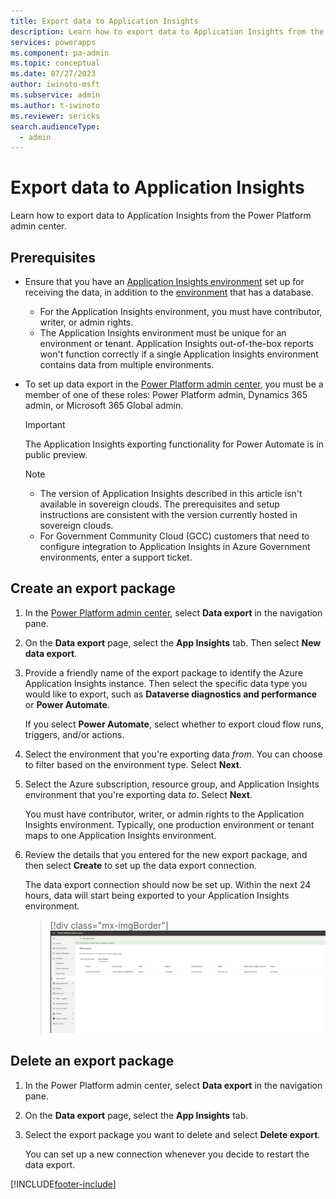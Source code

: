 ```yaml
---
title: Export data to Application Insights 
description: Learn how to export data to Application Insights from the Power Platform admin center.
services: powerapps
ms.component: pa-admin
ms.topic: conceptual
ms.date: 07/27/2023
author: iwinoto-msft
ms.subservice: admin
ms.author: t-iwinoto
ms.reviewer: sericks
search.audienceType: 
  - admin
---
```

# Export data to Application Insights 

Learn how to export data to Application Insights from the Power Platform admin center.

## Prerequisites

- Ensure that you have an [Application Insights environment](/azure/azure-monitor/app/create-workspace-resource) set up for receiving the data, in addition to the [environment](environments-overview.md) that has a database.
  
   - For the Application Insights environment, you must have contributor, writer, or admin rights.
   - The Application Insights environment must be unique for an environment or tenant. Application Insights out-of-the-box reports won't function correctly if a single Application Insights environment contains data from multiple environments.

- To set up data export in the [Power Platform admin center](https://admin.powerplatform.microsoft.com/), you must be a member of one of these roles: Power Platform admin, Dynamics 365 admin, or Microsoft 365 Global admin.

    > [!IMPORTANT] 
    > The Application Insights exporting functionality for Power Automate is in public preview.

    > [!NOTE]
    > - The version of Application Insights described in this article isn't available in sovereign clouds. The prerequisites and setup instructions are consistent with the version currently hosted in sovereign clouds.
    > - For Government Community Cloud (GCC) customers that need to configure integration to Application Insights in Azure Government environments, enter a support ticket.

## Create an export package

1. In the [Power Platform admin center](https://admin.powerplatform.microsoft.com), select **Data export** in the navigation pane.

1. On the **Data export** page, select the **App Insights** tab. Then select **New data export**.

1. Provide a friendly name of the export package to identify the Azure Application Insights instance. Then select the specific data type you would like to export, such as **Dataverse diagnostics and performance** or **Power Automate**.
   
   If you select **Power Automate**, select whether to export cloud flow runs, triggers, and/or actions.
   
1. Select the environment that you're exporting data _from_. You can choose to filter based on the environment type. Select **Next**.

1. Select the Azure subscription, resource group, and Application Insights environment that you're exporting data _to_. Select **Next**.

    You must have contributor, writer, or admin rights to the Application Insights environment. Typically, one production environment or tenant maps to one Application Insights environment. 

1. Review the details that you entered for the new export package, and then select **Create** to set up the data export connection. 

   The data export connection should now be set up. Within the next 24 hours, data will start being exported to your Application Insights environment.

   > [!div class="mx-imgBorder"] 
   > ![Data export success.](media/Step5a_AppInsights.png "Data export success")

## Delete an export package

1. In the Power Platform admin center, select **Data export** in the navigation pane.

1. On the **Data export** page, select the **App Insights** tab. 

1. Select the export package you want to delete and select **Delete export**.

   You can set up a new connection whenever you decide to restart the data export.



[!INCLUDE[footer-include](../includes/footer-banner.md)]
